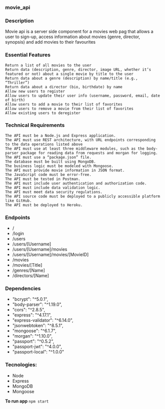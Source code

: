 ### movie_api

### Description

Movie api is a server side component for a movies web pag that allows a user to sign-up, access information about movies (genre, director, synopsis) and add movies to their favourites

### Essential Features

    Return a list of all movies to the user
    Return data (description, genre, director, image URL, whether it’s featured or not) about a single movie by title to the user
    Return data about a genre (description) by name/title (e.g., “Thriller”)
    Return data about a director (bio, birthdate) by name
    Allow new users to register
    Allow users to update their user info (username, password, email, date of birth)
    Allow users to add a movie to their list of favorites
    Allow users to remove a movie from their list of favorites
    Allow existing users to deregister

### Technical Requirements

    The API must be a Node.js and Express application.
    The API must use REST architecture, with URL endpoints corresponding to the data operations listed above
    The API must use at least three middleware modules, such as the body-parser package for reading data from requests and morgan for logging.
    The API must use a “package.json” file.
    The database must be built using MongoDB.
    The business logic must be modeled with Mongoose.
    The API must provide movie information in JSON format.
    The JavaScript code must be error-free.
    The API must be tested in Postman.
    The API must include user authentication and authorization code.
    The API must include data validation logic.
    The API must meet data security regulations.
    The API source code must be deployed to a publicly accessible platform like GitHub.
    The API must be deployed to Heroku.

### Endpoints

- /
- /login
- /users
- /users/[Username]
- /users/[Username]/movies
- /users/[Username]/movies/[MovieID]
- /movies
- /movies/[Title]
- /genres/[Name]
- /directors/[Name]

### Dependencies

   - "bcrypt": "^5.0.1",
   - "body-parser": "^1.19.0",
   - "cors": "^2.8.5",
   - "express": "^4.17.1",
   - "express-validator": "^6.14.0",
   - "jsonwebtoken": "^8.5.1",
   - "mongoose": "^6.1.7",
   - "morgan": "^1.10.0",
   - "passport": "^0.5.2",
   - "passport-jwt": "^4.0.0",
   - "passport-local": "^1.0.0"

### Tecnologies:

- Node
- Express
- MongoDB
- Mongoose

**To run app**
`npm start`